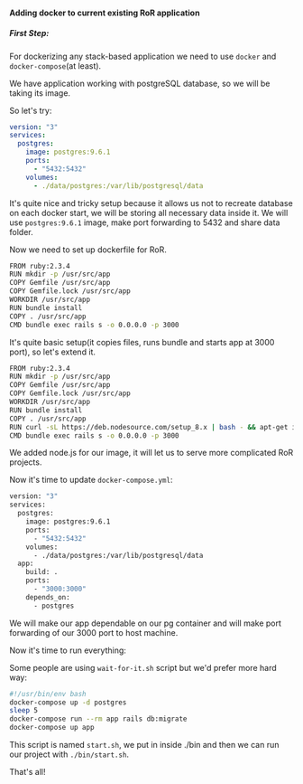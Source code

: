 #### Adding docker to current existing RoR application

##### First Step:

For dockerizing any stack-based application we need to use `docker` and `docker-compose`(at least).
 
We have application working with postgreSQL database, so we will be taking its image.

So let's try:

```yaml
version: "3"
services:
  postgres:
    image: postgres:9.6.1
    ports:
      - "5432:5432"
    volumes:
      - ./data/postgres:/var/lib/postgresql/data
```

It's quite nice and tricky setup because it allows us not to recreate database on each docker start, we will be storing all necessary data inside it.
We will use `postgres:9.6.1` image, make port forwarding to 5432 and share data folder.


Now we need to set up dockerfile for RoR.

```bash
FROM ruby:2.3.4
RUN mkdir -p /usr/src/app
COPY Gemfile /usr/src/app
COPY Gemfile.lock /usr/src/app
WORKDIR /usr/src/app
RUN bundle install
COPY . /usr/src/app
CMD bundle exec rails s -o 0.0.0.0 -p 3000
```
It's quite basic setup(it copies files, runs bundle and starts app at 3000 port), so let's extend it.

```bash
FROM ruby:2.3.4
RUN mkdir -p /usr/src/app
COPY Gemfile /usr/src/app
COPY Gemfile.lock /usr/src/app
WORKDIR /usr/src/app
RUN bundle install
COPY . /usr/src/app
RUN curl -sL https://deb.nodesource.com/setup_8.x | bash - && apt-get install -y nodejs
CMD bundle exec rails s -o 0.0.0.0 -p 3000
```

We added node.js for our image, it will let us to serve more complicated RoR projects.

Now it's time to update `docker-compose.yml`:

```bash
version: "3"
services:
  postgres:
    image: postgres:9.6.1
    ports:
      - "5432:5432"
    volumes:
      - ./data/postgres:/var/lib/postgresql/data
  app:
    build: .
    ports:
      - "3000:3000"
    depends_on:
      - postgres
``` 

We will make our app dependable on our pg container and will make port forwarding of our 3000 port to host machine.

Now it's time to run everything:

Some people are using `wait-for-it.sh` script but we'd prefer more hard way:
```bash
#!/usr/bin/env bash
docker-compose up -d postgres
sleep 5
docker-compose run --rm app rails db:migrate
docker-compose up app
```
This script is named `start.sh`, we put in inside ./bin and then we can run our project with `./bin/start.sh`.

That's all!